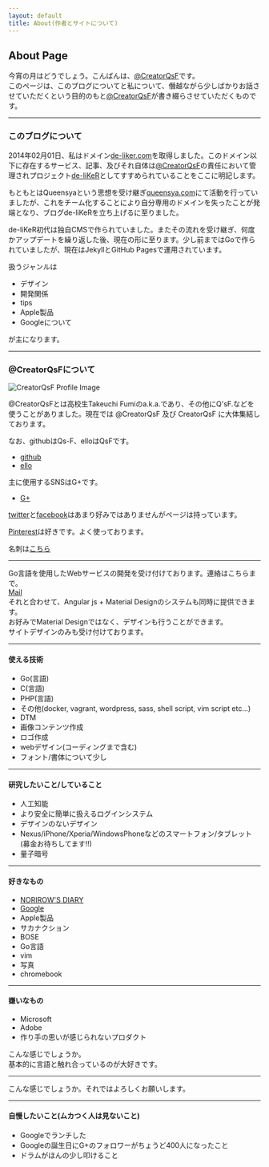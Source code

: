 ```yaml
---
layout: default
title: About(作者とサイトについて)
---
```


## About Page

今宵の月はどうでしょう。こんばんは、[@CreatorQsF](http://f.9en.co/?move=mainSns)です。  
このページは、このブログについてと私について、僭越ながら少しばかりお話させていただくという目的のもと[@CreatorQsF](http://f.9en.co/?move=mainSns)が書き綴らさせていただくものです。

***

### このブログについて

2014年02月01日、私はドメイン[de-liker.com](https://de-liker.com)を取得しました。このドメイン以下に存在するサービス、記事、及びそれ自体は[@CreatorQsF](http://f.9en.co/?move=mainSns)の責任において管理されプロジェクト[de-liKeR](https://de-liker.com)としてすすめられていることをここに明記します。

もともとはQueensyaという思想を受け継ぎ[queensya.com](http://queensya.com)にて活動を行っていましたが、これをチーム化することにより自分専用のドメインを失ったことが発端となり、ブログde-liKeRを立ち上げるに至りました。  

de-liKeR初代は独自CMSで作られていました。またその流れを受け継ぎ、何度かアップデートを繰り返した後、現在の形に至ります。少し前まではGoで作られていましたが、現在はJekyllとGitHub Pagesで運用されています。

扱うジャンルは

- デザイン
- 開発関係
- tips
- Apple製品
- Googleについて

が主になります。

***

### @CreatorQsFについて

![CreatorQsF Profile Image](https://s-media-cache-ak0.pinimg.com/originals/f7/a0/26/f7a0263467a9e103d02e59ff857f6e4a.jpg)

@CreatorQsFとは高校生Takeuchi Fumiのa.k.a.であり、その他にQ'sF.などを使うことがありました。現在では @CreatorQsF 及び CreatorQsF に大体集結しております。

なお、githubはQs-F、elloはQsFです。

- [github](https://github.com/Qs-F)
- [ello](https://ello.co/QsF)

主に使用するSNSはG+です。

- [G+](https://google.com/+FumiTakeuchiQ)

[twitter](https://twitter.com/CreatorQsF)と[facebook](https://facebook.com/CreatorQsF)はあまり好みではありませんがページは持っています。

[Pinterest](https://www.pinterest.com/CreatorQsF/)は好きです。よく使っております。

名刺は[こちら](http://f.9en.co/v2)

***

Go言語を使用したWebサービスの開発を受け付けております。連絡はこちらまで。  
[Mail](mailto:qsf@de-liker.com)  
それと合わせて、Angular js + Material Designのシステムも同時に提供できます。  
お好みでMaterial Designではなく、デザインも行うことができます。  
サイトデザインのみも受け付けております。

***

#### 使える技術

- Go(言語)
- C(言語)
- PHP(言語)
- その他(docker, vagrant, wordpress, sass, shell script, vim script etc…)
- DTM
- 画像コンテンツ作成
- ロゴ作成
- webデザイン(コーディングまで含む)
- フォント/書体について少し

***

#### 研究したいこと/していること

- 人工知能
- より安全に簡単に扱えるログインシステム
- デザインのないデザイン
- Nexus/iPhone/Xperia/WindowsPhoneなどのスマートフォン/タブレット(募金お待ちしてます!!)
- 量子暗号

***

#### 好きなもの

- [NORIROW'S DIARY](http://norirow.com)
- [Google](https://google.com)
- Apple製品
- サカナクション
- BOSE
- Go言語
- vim
- 写真
- chromebook

***

#### 嫌いなもの

- Microsoft
- Adobe
- 作り手の思いが感じられないプロダクト

こんな感じでしょうか。  
基本的に言語と触れ合っているのが大好きです。

***

こんな感じでしょうか。それではよろしくお願いします。

***

#### 自慢したいこと(ムカつく人は見ないこと)

- Googleでランチした
- Googleの誕生日にG+のフォロワーがちょうど400人になったこと
- ドラムがほんの少し叩けること
